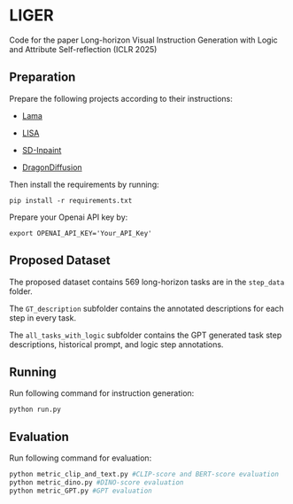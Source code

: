 # LIGER

Code for the paper Long-horizon Visual Instruction Generation with Logic and Attribute Self-reflection (ICLR 2025)


## Preparation
Prepare the following projects according to their instructions:

* [Lama](https://github.com/advimman/lama)

* [LISA](https://github.com/dvlab-research/LISA)

* [SD-Inpaint](https://huggingface.co/stabilityai/stable-diffusion-2-inpainting)

* [DragonDiffusion](https://github.com/MC-E/DragonDiffusion)

Then install the requirements by running:

```
pip install -r requirements.txt
```

Prepare your Openai API key by:

```
export OPENAI_API_KEY='Your_API_Key'
```


## Proposed Dataset

The proposed dataset contains 569 long-horizon tasks are in the ```step_data``` folder. 

The ```GT_description``` subfolder contains the annotated descriptions for each step in every task.

The ```all_tasks_with_logic``` subfolder contains the GPT generated task step descriptions, historical prompt, and logic step annotations.

## Running

Run following command for instruction generation:

```
python run.py
```

## Evaluation

Run following command for evaluation:

```python
python metric_clip_and_text.py #CLIP-score and BERT-score evaluation
python metric_dino.py #DINO-score evaluation
python metric_GPT.py #GPT evaluation
```
